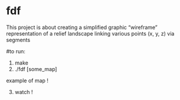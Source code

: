 # fdf
This project is about creating a simplified graphic “wireframe” representation of a relief landscape linking various points (x, y, z) via segments


#to run:
1. make
2. ./fdf [some_map]

example of map
!

3. watch
!
